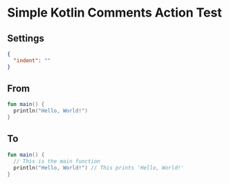 ﻿# Simple Kotlin Comments Action Test

## Settings

```json
{
  "indent": ""
}
```

## From

```kotlin
fun main() {
  println("Hello, World!")
}
```

## To

```kotlin
fun main() {
  // This is the main function
  println("Hello, World!") // This prints 'Hello, World!'
}
```

